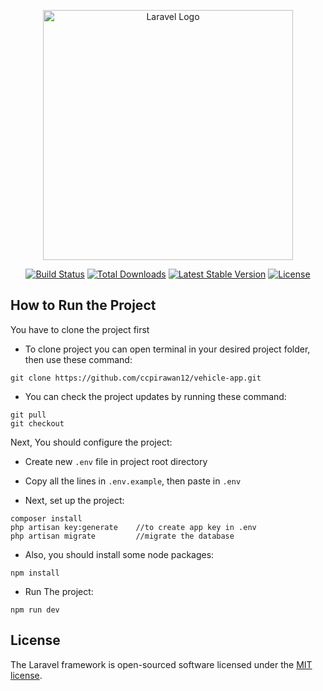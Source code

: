 <p align="center"><a href="https://laravel.com" target="_blank"><img src="https://raw.githubusercontent.com/laravel/art/master/logo-lockup/5%20SVG/2%20CMYK/1%20Full%20Color/laravel-logolockup-cmyk-red.svg" width="400" alt="Laravel Logo"></a></p>

<p align="center">
<a href="https://github.com/laravel/framework/actions"><img src="https://github.com/laravel/framework/workflows/tests/badge.svg" alt="Build Status"></a>
<a href="https://packagist.org/packages/laravel/framework"><img src="https://img.shields.io/packagist/dt/laravel/framework" alt="Total Downloads"></a>
<a href="https://packagist.org/packages/laravel/framework"><img src="https://img.shields.io/packagist/v/laravel/framework" alt="Latest Stable Version"></a>
<a href="https://packagist.org/packages/laravel/framework"><img src="https://img.shields.io/packagist/l/laravel/framework" alt="License"></a>
</p>

## How to Run the Project

You have to clone the project first

-   To clone project you can open terminal in your desired project folder, then use these command:

```
git clone https://github.com/ccpirawan12/vehicle-app.git
```

-   You can check the project updates by running these command:

```
git pull
git checkout
```

Next, You should configure the project:

-   Create new `.env` file in project root directory
-   Copy all the lines in `.env.example`, then paste in `.env`

-   Next, set up the project:

```
composer install
php artisan key:generate    //to create app key in .env
php artisan migrate         //migrate the database
```

-   Also, you should install some node packages:

```
npm install
```

-   Run The project:

```
npm run dev
```

## License

The Laravel framework is open-sourced software licensed under the [MIT license](https://opensource.org/licenses/MIT).
